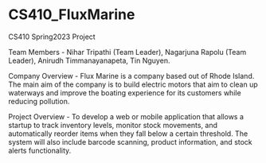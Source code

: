 # CS410_FluxMarine
CS410 Spring2023 Project

Team Members - Nihar Tripathi (Team Leader), Nagarjuna Rapolu (Team Leader), Anirudh Timmanayanapeta, Tin Nguyen. 

Company Overview - Flux Marine is a company based out of Rhode Island. The main aim of the company is to build electric motors that aim to clean up waterways and improve the boating experience for its customers while reducing pollution.

Project Overview - To develop a web or mobile application that allows a startup to track inventory levels, monitor stock movements, and automatically reorder items when they fall below a certain threshold. The system will also include barcode scanning, product information, and stock alerts functionality. 
